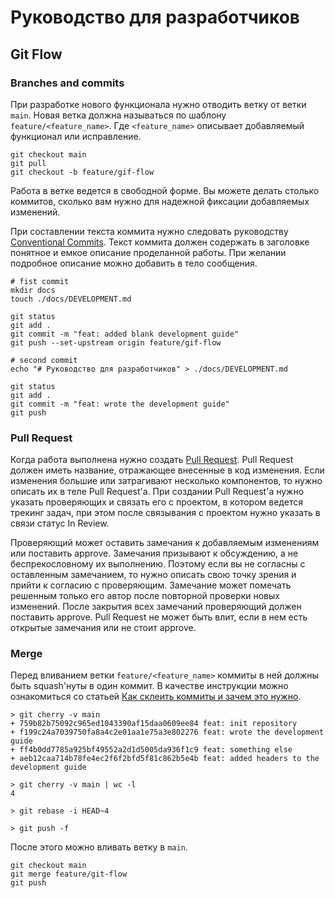 # Руководство для разработчиков

## Git Flow

### Branches and commits

При разработке нового функционала нужно отводить ветку от ветки `main`. Новая ветка должна называться по
шаблону `feature/<feature_name>`. Где `<feature_name>` описывает добавляемый функционал или исправление.

```shell
git checkout main
git pull
git checkout -b feature/gif-flow
```

Работа в ветке ведется в свободной форме. Вы можете делать столько коммитов, сколько вам нужно для надежной фиксации
добавляемых изменений.

При составлении текста коммита нужно следовать
руководству [Conventional Commits](https://www.conventionalcommits.org/en/v1.0.0-beta.2/). Текст коммита должен
содержать в заголовке понятное и емкое описание проделанной работы. При желании подробное описание можно добавить в
тело сообщения.

```shell
# fist commit
mkdir docs
touch ./docs/DEVELOPMENT.md

git status
git add .
git commit -m "feat: added blank development guide"
git push --set-upstream origin feature/gif-flow

# second commit
echo "# Руководство для разработчиков" > ./docs/DEVELOPMENT.md

git status
git add .
git commit -m "feat: wrote the development guide"
git push
```

### Pull Request

Когда работа выполнена нужно создать [Pull Request](https://github.com/knowdateapp/knowdateapp/pulls). Pull Request
должен иметь название, отражающее внесенные в код изменения. Если изменения большие или затрагивают несколько
компонентов, то нужно описать их в теле Pull Request'a. При создании Pull Request'а нужно указать проверяющих и связать
его с проектом, в котором ведется трекинг задач, при этом после связывания с проектом нужно указать в связи статус
In Review.

Проверяющий может оставить замечания к добавляемым изменениям или поставить approve. Замечания призывают к обсуждению, а
не беспрекословному их выполнению. Поэтому если вы не согласны с оставленным замечанием, то нужно описать свою точку
зрения и прийти к согласию с проверяющим. Замечание может помечать решенным только его автор после повторной
проверки новых изменений. После закрытия всех замечаний проверяющий должен поставить approve. Pull Request не может быть
влит, если в нем есть открытые замечания или не стоит approve.

### Merge

Перед вливанием ветки `feature/<feature_name>` коммиты в ней должны быть squash'нуты в один коммит. В качестве
инструкции можно ознакомиться со
статьей [Как склеить коммиты и зачем это нужно](https://htmlacademy.ru/blog/git/how-to-squash-commits-and-why-it-is-needed).

```shell
> git cherry -v main   
+ 759b82b75092c965ed1043390af15daa0609ee84 feat: init repository
+ f199c24a7039750fa8a4c2e01aa1e75a3e802276 feat: wrote the development guide
+ ff4b0dd7785a925bf49552a2d1d5005da936f1c9 feat: something else
+ aeb12caa714b78fe4ec2f6f2bfd5f81c862b5e4b feat: added headers to the development guide

> git cherry -v main | wc -l
4

> git rebase -i HEAD~4

> git push -f
```

После этого можно вливать ветку в `main`.

```shell
git checkout main
git merge feature/git-flow
git push
```
